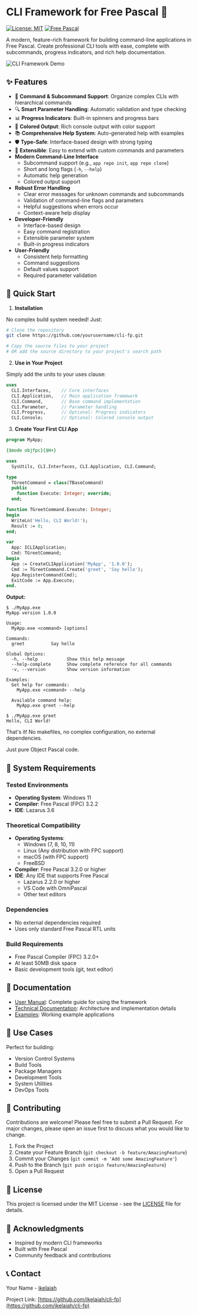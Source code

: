 # CLI Framework for Free Pascal 🚀

[![License: MIT](https://img.shields.io/badge/License-MIT-yellow.svg)](https://opensource.org/licenses/MIT)
[![Free Pascal](https://img.shields.io/badge/Free%20Pascal-3.2.2-blue.svg)](https://www.freepascal.org/)

A modern, feature-rich framework for building command-line applications in Free Pascal. Create professional CLI tools with ease, complete with subcommands, progress indicators, and rich help documentation.

![CLI Framework Demo](docs/images/demo.gif)

## ✨ Features

- 🎯 **Command & Subcommand Support**: Organize complex CLIs with hierarchical commands
- 🔍 **Smart Parameter Handling**: Automatic validation and type checking
- 📊 **Progress Indicators**: Built-in spinners and progress bars
- 🎨 **Colored Output**: Rich console output with color support
- 📚 **Comprehensive Help System**: Auto-generated help with examples
- 🛡️ **Type-Safe**: Interface-based design with strong typing
- 🔌 **Extensible**: Easy to extend with custom commands and parameters
- **Modern Command-Line Interface**
  - Subcommand support (e.g., `app repo init`, `app repo clone`)
  - Short and long flags (`-h`, `--help`)
  - Automatic help generation
  - Colored output support
- **Robust Error Handling**
  - Clear error messages for unknown commands and subcommands
  - Validation of command-line flags and parameters
  - Helpful suggestions when errors occur
  - Context-aware help display
- **Developer-Friendly**
  - Interface-based design
  - Easy command registration
  - Extensible parameter system
  - Built-in progress indicators
- **User-Friendly**
  - Consistent help formatting
  - Command suggestions
  - Default values support
  - Required parameter validation

## 🚀 Quick Start

1. **Installation**

No complex build system needed! Just:

```bash
# Clone the repository
git clone https://github.com/yourusername/cli-fp.git

# Copy the source files to your project
# OR add the source directory to your project's search path
```

2. **Use in Your Project**

Simply add the units to your uses clause:

```pascal
uses
  CLI.Interfaces,    // Core interfaces
  CLI.Application,   // Main application framework
  CLI.Command,       // Base command implementation
  CLI.Parameter,     // Parameter handling
  CLI.Progress,      // Optional: Progress indicators
  CLI.Console;       // Optional: Colored console output
```

3. **Create Your First CLI App**

```pascal
program MyApp;

{$mode objfpc}{$H+}

uses
  SysUtils, CLI.Interfaces, CLI.Application, CLI.Command;

type
  TGreetCommand = class(TBaseCommand)
  public
    function Execute: Integer; override;
  end;

function TGreetCommand.Execute: Integer;
begin
  WriteLn('Hello, CLI World!');
  Result := 0;
end;

var
  App: ICLIApplication;
  Cmd: TGreetCommand;
begin
  App := CreateCLIApplication('MyApp', '1.0.0');
  Cmd := TGreetCommand.Create('greet', 'Say hello');
  App.RegisterCommand(Cmd);
  ExitCode := App.Execute;
end.
```

**Output:**

```
$ ./MyApp.exe
MyApp version 1.0.0

Usage:
  MyApp.exe <command> [options]

Commands:
  greet          Say hello

Global Options:
  -h, --help           Show this help message
  --help-complete      Show complete reference for all commands
  -v, --version        Show version information

Examples:
  Get help for commands:
    MyApp.exe <command> --help

  Available command help:
    MyApp.exe greet --help
```

```
$ ./MyApp.exe greet
Hello, CLI World!
``` 

That's it! No makefiles, no complex configuration, no external dependencies. 

Just pure Object Pascal code.

## 📖 System Requirements

### Tested Environments
- **Operating System**: Windows 11
- **Compiler**: Free Pascal (FPC) 3.2.2
- **IDE**: Lazarus 3.6

### Theoretical Compatibility
- **Operating Systems**:
  - Windows (7, 8, 10, 11)
  - Linux (Any distribution with FPC support)
  - macOS (with FPC support)
  - FreeBSD
- **Compiler**: Free Pascal 3.2.0 or higher
- **IDE**: Any IDE that supports Free Pascal
  - Lazarus 2.2.0 or higher
  - VS Code with OmniPascal
  - Other text editors

### Dependencies
- No external dependencies required
- Uses only standard Free Pascal RTL units

### Build Requirements
- Free Pascal Compiler (FPC) 3.2.0+
- At least 50MB disk space
- Basic development tools (git, text editor)

## 📖 Documentation

- [User Manual](docs/user-manual.md): Complete guide for using the framework
- [Technical Documentation](docs/technical-docs.md): Architecture and implementation details
- [Examples](examples/): Working example applications

## 🎯 Use Cases

Perfect for building:
- Version Control Systems
- Build Tools
- Package Managers
- Development Tools
- System Utilities
- DevOps Tools

## 🤝 Contributing

Contributions are welcome! Please feel free to submit a Pull Request. For major changes, please open an issue first to discuss what you would like to change.

1. Fork the Project
2. Create your Feature Branch (`git checkout -b feature/AmazingFeature`)
3. Commit your Changes (`git commit -m 'Add some AmazingFeature'`)
4. Push to the Branch (`git push origin feature/AmazingFeature`)
5. Open a Pull Request

## 📝 License

This project is licensed under the MIT License - see the [LICENSE](LICENSE) file for details.

## 🙏 Acknowledgments

- Inspired by modern CLI frameworks
- Built with Free Pascal
- Community feedback and contributions

## 📞 Contact

Your Name - [ikelaiah](https://github.com/ikelaiah)

Project Link: [https://github.com/ikelaiah/cli-fp](https://github.com/ikelaiah/cli-fp) 